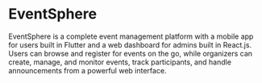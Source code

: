 # EventSphere
EventSphere is a complete event management platform with a mobile app for users built in Flutter and a web dashboard for admins built in React.js. Users can browse and register for events on the go, while organizers can create, manage, and monitor events, track participants, and handle announcements from a powerful web interface.
